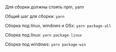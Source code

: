 Для сборки должны стоять npm, yarn

Общий шаг для сборки:
`yarn`

Сборка под linux, windows и OSx:
`yarn package-all`

Сборка под linux: `yarn package-linux`

Сборка под windows: `yarn package-win`


